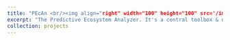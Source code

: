 ```yaml
---
title: "PEcAn <br/><img align="right" width="100" height="100" src='/images/pecan_logo_little.jpg'>"
excerpt: "The Predictive Ecosystem Analyzer. It's a central toolbox & network for developing, diagnosing, and using ecosystem models. [Check it out](https://pecanproject.github.io/) "
collection: projects
---
```


